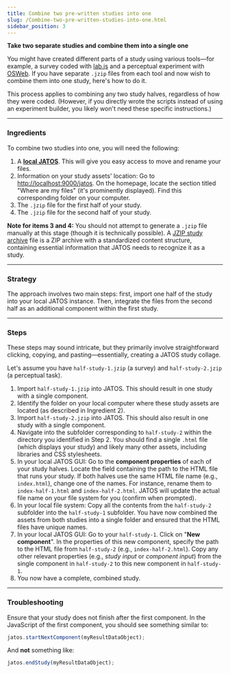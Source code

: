```yaml
---
title: Combine two pre-written studies into one
slug: /Combine-two-pre-written-studies-into-one.html
sidebar_position: 3
---
```


**Take two separate studies and combine them into a single one** 

You might have created different parts of a study using various tools—for example, a survey coded with [lab.js](labjs-and-JATOS.html) and a perceptual experiment with [OSWeb](OSWeb-and-JATOS.html). If you have separate `.jzip` files from each tool and now wish to combine them into one study, here's how to do it.

This process applies to combining any two study halves, regardless of how they were coded. (However, if you directly wrote the scripts instead of using an experiment builder, you likely won't need these specific instructions.)

-----

### Ingredients

To combine two studies into one, you will need the following:

1.  A [**local JATOS**](Installation.html#easy-installation-on-your-local-computer). This will give you easy access to move and rename your files. 
2.  Information on your study assets' location: Go to [http://localhost:9000/jatos](http://localhost:9000/jatos). On the homepage, locate the section titled "Where are my files" (it's prominently displayed). Find this corresponding folder on your computer.
3.  The `.jzip` file for the first half of your study.
4.  The `.jzip` file for the second half of your study.

**Note for items 3 and 4:** You should not attempt to generate a `.jzip` file manually at this stage (though it is technically possible). A [JZIP study archive](JATOS-Study-Archive-JZIP.html) file is a ZIP archive with a standardized content structure, containing essential information that JATOS needs to recognize it as a study.

-----

### Strategy

The approach involves two main steps: first, import one half of the study into your local JATOS instance. Then, integrate the files from the second half as an additional component within the first study.

-----

### Steps

These steps may sound intricate, but they primarily involve straightforward clicking, copying, and pasting—essentially, creating a JATOS study collage.

Let's assume you have `half-study-1.jzip` (a survey) and `half-study-2.jzip` (a perceptual task).

1.  Import `half-study-1.jzip` into JATOS. This should result in one study with a single component.
2.  Identify the folder on your local computer where these study assets are located (as described in Ingredient 2).
3.  Import `half-study-2.jzip` into JATOS. This should also result in one study with a single component.
4.  Navigate into the subfolder corresponding to `half-study-2` within the directory you identified in Step 2. You should find a single `.html` file (which displays your study) and likely many other assets, including libraries and CSS stylesheets.
5.  In your local JATOS GUI: Go to the **component properties** of each of your study halves. Locate the field containing the path to the HTML file that runs your study. If both halves use the same HTML file name (e.g., `index.html`), change one of the names. For instance, rename them to `index-half-1.html` and `index-half-2.html`. JATOS will update the actual file name on your file system for you (confirm when prompted).
6.  In your local file system: Copy all the contents from the `half-study-2` subfolder into the `half-study-1` subfolder. You have now combined the assets from both studies into a single folder and ensured that the HTML files have unique names.
7.  In your local JATOS GUI: Go to your `half-study-1`. Click on "**New component**". In the properties of this new component, specify the path to the HTML file from `half-study-2` (e.g., `index-half-2.html`). Copy any other relevant properties (e.g., *study input* or *component input*) from the single component in `half-study-2` to this new component in `half-study-1`.
8.  You now have a complete, combined study.

-----

### Troubleshooting

Ensure that your study does not finish after the first component. In the JavaScript of the first component, you should see something similar to:

```javascript
jatos.startNextComponent(myResultDataObject);
```

And **not** something like:

```javascript
jatos.endStudy(myResultDataObject);
```
